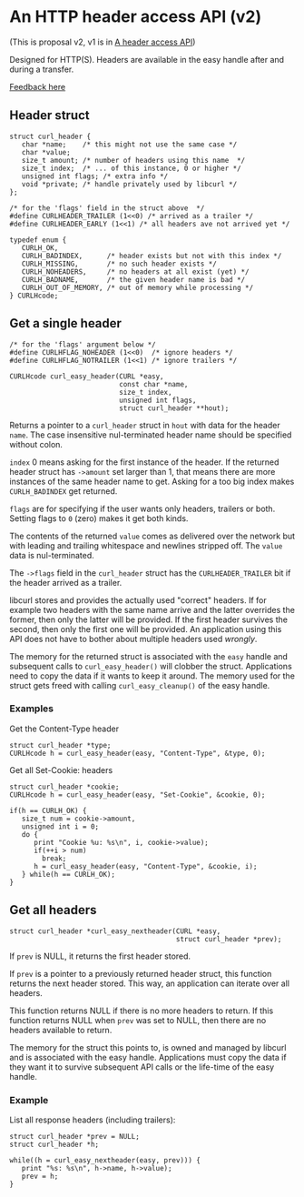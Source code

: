 # An HTTP header access API (v2)

(This is proposal v2, v1 is in [A header access API](get-headers.md))

Designed for HTTP(S). Headers are available in the easy handle after and
during a transfer.

[Feedback here](https://github.com/curl/curl/discussions/8496)

## Header struct

    struct curl_header {
       char *name;    /* this might not use the same case */
       char *value;
       size_t amount; /* number of headers using this name  */
       size_t index;  /* ... of this instance, 0 or higher */
       unsigned int flags; /* extra info */
       void *private; /* handle privately used by libcurl */
    };

    /* for the 'flags' field in the struct above  */
    #define CURLHEADER_TRAILER (1<<0) /* arrived as a trailer */
    #define CURLHEADER_EARLY (1<<1) /* all headers ave not arrived yet */

    typedef enum {
       CURLH_OK,
       CURLH_BADINDEX,      /* header exists but not with this index */
       CURLH_MISSING,       /* no such header exists */
       CURLH_NOHEADERS,     /* no headers at all exist (yet) */
       CURLH_BADNAME,       /* the given header name is bad */
       CURLH_OUT_OF_MEMORY, /* out of memory while processing */
    } CURLHcode;

## Get a single header

    /* for the 'flags' argument below */
    #define CURLHFLAG_NOHEADER (1<<0)  /* ignore headers */
    #define CURLHFLAG_NOTRAILER (1<<1) /* ignore trailers */

    CURLHcode curl_easy_header(CURL *easy,
                               const char *name,
                               size_t index,
                               unsigned int flags,
                               struct curl_header **hout);

Returns a pointer to a `curl_header` struct in `hout` with data for the header
`name`. The case insensitive nul-terminated header name should be specified
without colon.

`index` 0 means asking for the first instance of the header. If the returned
header struct has `->amount` set larger than 1, that means there are more
instances of the same header name to get. Asking for a too big index makes
`CURLH_BADINDEX` get returned.

`flags` are for specifying if the user wants only headers, trailers or both.
Setting flags to `0` (zero) makes it get both kinds.

The contents of the returned `value` comes as delivered over the network but
with leading and trailing whitespace and newlines stripped off. The `value`
data is nul-terminated.

The `->flags` field in the `curl_header` struct has the `CURLHEADER_TRAILER`
bit if the header arrived as a trailer.

libcurl stores and provides the actually used "correct" headers. If for
example two headers with the same name arrive and the latter overrides the
former, then only the latter will be provided. If the first header survives
the second, then only the first one will be provided. An application using
this API does not have to bother about multiple headers used *wrongly*.

The memory for the returned struct is associated with the `easy` handle and
subsequent calls to `curl_easy_header()` will clobber the struct. Applications
need to copy the data if it wants to keep it around. The memory used for the
struct gets freed with calling `curl_easy_cleanup()` of the easy handle.

### Examples

Get the Content-Type header

    struct curl_header *type;
    CURLHcode h = curl_easy_header(easy, "Content-Type", &type, 0);

Get all Set-Cookie: headers

    struct curl_header *cookie;
    CURLHcode h = curl_easy_header(easy, "Set-Cookie", &cookie, 0);
    
    if(h == CURLH_OK) {
       size_t num = cookie->amount,
       unsigned int i = 0;
       do {
          print "Cookie %u: %s\n", i, cookie->value);
          if(++i > num)
            break;
          h = curl_easy_header(easy, "Content-Type", &cookie, i);
       } while(h == CURLH_OK);
    }

## Get all headers

    struct curl_header *curl_easy_nextheader(CURL *easy,
                                             struct curl_header *prev);

If `prev` is NULL, it returns the first header stored.

If `prev` is a pointer to a previously returned header struct, this function
returns the next header stored. This way, an application can iterate over all
headers.

This function returns NULL if there is no more headers to return. If this
function returns NULL when `prev` was set to NULL, then there are no headers
available to return.

The memory for the struct this points to, is owned and managed by libcurl and
is associated with the easy handle. Applications must copy the data if they
want it to survive subsequent API calls or the life-time of the easy handle.

### Example

List all response headers (including trailers):

    struct curl_header *prev = NULL;
    struct curl_header *h;

    while((h = curl_easy_nextheader(easy, prev))) {
       print "%s: %s\n", h->name, h->value);
       prev = h;
    }
